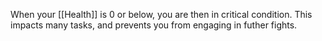 When your [[Health]] is 0 or below, you are then in critical condition. This impacts many tasks, and prevents you from engaging in futher fights.